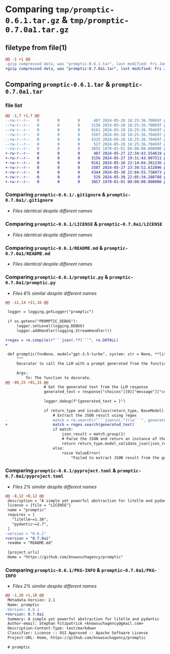 # Comparing `tmp/promptic-0.6.1.tar.gz` & `tmp/promptic-0.7.0a1.tar.gz`

## filetype from file(1)

```diff
@@ -1 +1 @@
-gzip compressed data, was "promptic-0.6.1.tar", last modified: Fri Jan  1 00:00:00 2016, max compression
+gzip compressed data, was "promptic-0.7.0a1.tar", last modified: Fri Jan  1 00:00:00 2016, max compression
```

## Comparing `promptic-0.6.1.tar` & `promptic-0.7.0a1.tar`

### file list

```diff
@@ -1,7 +1,7 @@
--rw-r--r--   0        0        0      487 2024-05-28 18:25:36.700697 promptic-0.6.1/.github/workflows/publish-to-pypi.yml
--rw-r--r--   0        0        0     3156 2024-05-28 18:25:36.700697 promptic-0.6.1/.gitignore
--rw-r--r--   0        0        0     9161 2024-05-28 18:25:36.704697 promptic-0.6.1/LICENSE
--rw-r--r--   0        0        0     3507 2024-05-28 18:25:36.704697 promptic-0.6.1/README.md
--rw-r--r--   0        0        0     4325 2024-05-28 18:25:36.704697 promptic-0.6.1/promptic.py
--rw-r--r--   0        0        0      527 2024-05-28 18:25:36.704697 promptic-0.6.1/pyproject.toml
--rw-r--r--   0        0        0     3855 1970-01-01 00:00:00.000000 promptic-0.6.1/PKG-INFO
+-rw-r--r--   0        0        0      487 2024-05-27 22:34:43.554619 promptic-0.7.0a1/.github/workflows/publish-to-pypi.yml
+-rw-r--r--   0        0        0     3156 2024-05-27 19:31:43.907511 promptic-0.7.0a1/.gitignore
+-rw-r--r--   0        0        0     9161 2024-05-26 22:14:04.381236 promptic-0.7.0a1/LICENSE
+-rw-r--r--   0        0        0     3507 2024-05-27 23:39:52.432096 promptic-0.7.0a1/README.md
+-rw-r--r--   0        0        0     4344 2024-05-30 22:04:55.738073 promptic-0.7.0a1/promptic.py
+-rw-r--r--   0        0        0      529 2024-05-30 22:05:34.280788 promptic-0.7.0a1/pyproject.toml
+-rw-r--r--   0        0        0     3857 1970-01-01 00:00:00.000000 promptic-0.7.0a1/PKG-INFO
```

### Comparing `promptic-0.6.1/.gitignore` & `promptic-0.7.0a1/.gitignore`

 * *Files identical despite different names*

### Comparing `promptic-0.6.1/LICENSE` & `promptic-0.7.0a1/LICENSE`

 * *Files identical despite different names*

### Comparing `promptic-0.6.1/README.md` & `promptic-0.7.0a1/README.md`

 * *Files identical despite different names*

### Comparing `promptic-0.6.1/promptic.py` & `promptic-0.7.0a1/promptic.py`

 * *Files 6% similar despite different names*

```diff
@@ -11,14 +11,16 @@
 
 logger = logging.getLogger("promptic")
 
 if os.getenv("PROMPTIC_DEBUG"):
     logger.setLevel(logging.DEBUG)
     logger.addHandler(logging.StreamHandler())
 
+regex = re.compile(r"```json(.*?)```", re.DOTALL)
+
 
 def promptic(fn=None, model="gpt-3.5-turbo", system: str = None, **litellm_kwargs):
     """
     Decorator to call the LLM with a prompt generated from the function's docstring and arguments.
 
     Args:
         fn: The function to decorate.
@@ -89,15 +91,15 @@
                 # Get the generated text from the LLM response
                 generated_text = response["choices"][0]["message"]["content"]
 
                 logger.debug(f"{generated_text = }")
 
                 if return_type and issubclass(return_type, BaseModel):
                     # Extract the JSON result using regex
-                    match = re.search(r"```json\n(.*?)\n```", generated_text, re.DOTALL)
+                    match = regex.search(generated_text)
                     if match:
                         json_result = match.group(1)
                         # Parse the JSON and return an instance of the Pydantic model
                         return return_type.model_validate_json(json_result)
                     else:
                         raise ValueError(
                             "Failed to extract JSON result from the generated text."
```

### Comparing `promptic-0.6.1/pyproject.toml` & `promptic-0.7.0a1/pyproject.toml`

 * *Files 2% similar despite different names*

```diff
@@ -8,12 +8,12 @@
 description = "A simple yet powerful abstraction for litellm and pydantic"
 license = {file = "LICENSE"}
 name = "promptic"
 requires = [
   "litellm~=1.38",
   "pydantic~=2.7",
 ]
-version = "0.6.1"
+version = "0.7.0a1"
 readme = "README.md"
 
 [project.urls]
 Home = "https://github.com/knowsuchagency/promptic"
```

### Comparing `promptic-0.6.1/PKG-INFO` & `promptic-0.7.0a1/PKG-INFO`

 * *Files 2% similar despite different names*

```diff
@@ -1,10 +1,10 @@
 Metadata-Version: 2.1
 Name: promptic
-Version: 0.6.1
+Version: 0.7.0a1
 Summary: A simple yet powerful abstraction for litellm and pydantic
 Author-email: Stephan Fitzpatrick <knowsuchagency@gmail.com>
 Description-Content-Type: text/markdown
 Classifier: License :: OSI Approved :: Apache Software License
 Project-URL: Home, https://github.com/knowsuchagency/promptic
 
 # promptic
```

